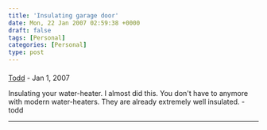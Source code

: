 ```yaml
---
title: 'Insulating garage door'
date: Mon, 22 Jan 2007 02:59:38 +0000
draft: false
tags: [Personal]
categories: [Personal]
type: post
---
```



#### 
[Todd](http://www.dma.org/cgi-bin/cgiwrap/tw/toddblog "taw@pobox.com") - <time datetime="2007-01-22 21:29:40">Jan 1, 2007</time>

Insulating your water-heater. I almost did this. You don't have to anymore with modern water-heaters. They are already extremely well insulated. -todd
<hr />
